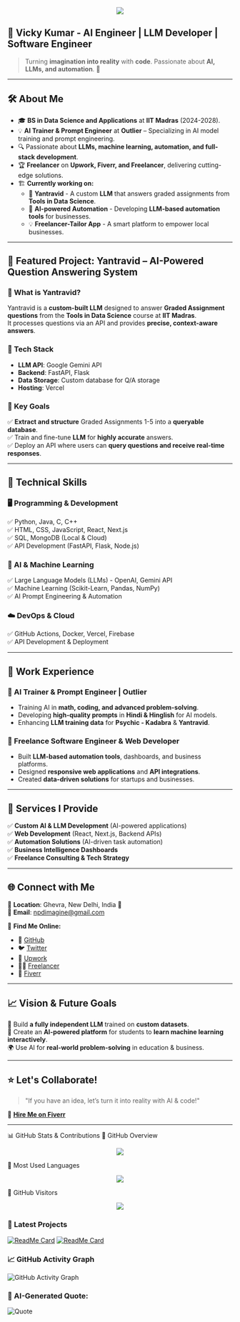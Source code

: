 <p align="center"> <img src="https://readme-typing-svg.herokuapp.com?font=Fira+Code&duration=4000&pause=1000&color=F75C7E&center=true&vCenter=true&multiline=true&width=800&height=100&lines=Hi+there+%F0%9F%91%8B+I'm+Vicky+Kumar;AI+Trainer+%7C+Software+Engineer+%7C+ML+Enthusiast;Founder+of+vicky tda assistant+%7C+Loves+Tech+and+Innovation" /> 
</p>





## 🌟 Vicky Kumar - AI Engineer | LLM Developer | Software Engineer  
> Turning **imagination into reality** with **code**. Passionate about **AI, LLMs, and automation**. 🚀  

---

## 🛠️ About Me  
- 🎓 **BS in Data Science and Applications** at **IIT Madras** (2024-2028).  
- 💡 **AI Trainer & Prompt Engineer** at **Outlier** – Specializing in AI model training and prompt engineering.  
- 🔍 Passionate about **LLMs, machine learning, automation, and full-stack development**.  
- 🏆 **Freelancer** on **Upwork, Fiverr, and Freelancer**, delivering cutting-edge solutions.  
- 🏗️ **Currently working on:**  
  - 🧠 **Yantravid** - A custom **LLM** that answers graded assignments from **Tools in Data Science**.  
  - 🤖 **AI-powered Automation** - Developing **LLM-based automation tools** for businesses.  
  - 💡 **Freelancer-Tailor App** - A smart platform to empower local businesses.  

---

## 🚀 Featured Project: Yantravid – AI-Powered Question Answering System  
### 🔹 What is Yantravid?  
Yantravid is a **custom-built LLM** designed to answer **Graded Assignment questions** from the **Tools in Data Science** course at **IIT Madras**.  
It processes questions via an API and provides **precise, context-aware answers**.

### 🔹 Tech Stack  
- **LLM API**: Google Gemini API  
- **Backend**: FastAPI, Flask  
- **Data Storage**: Custom database for Q/A storage  
- **Hosting**: Vercel  

### 🔹 Key Goals  
✅ **Extract and structure** Graded Assignments 1-5 into a **queryable database**.  
✅ Train and fine-tune **LLM** for **highly accurate** answers.  
✅ Deploy an API where users can **query questions and receive real-time responses**.  

---

## 🔧 Technical Skills  
### 🖥️ Programming & Development  
✅ Python, Java, C, C++  
✅ HTML, CSS, JavaScript, React, Next.js  
✅ SQL, MongoDB (Local & Cloud)  
✅ API Development (FastAPI, Flask, Node.js)  

### 🤖 AI & Machine Learning  
✅ Large Language Models (LLMs) - OpenAI, Gemini API  
✅ Machine Learning (Scikit-Learn, Pandas, NumPy)  
✅ AI Prompt Engineering & Automation  

### ☁️ DevOps & Cloud  
✅ GitHub Actions, Docker, Vercel, Firebase  
✅ API Development & Deployment  

---

## 💼 Work Experience  
### 🔹 AI Trainer & Prompt Engineer | Outlier  
- Training AI in **math, coding, and advanced problem-solving**.  
- Developing **high-quality prompts** in **Hindi & Hinglish** for AI models.  
- Enhancing **LLM training data** for **Psychic - Kadabra** & **Yantravid**.  

### 🔹 Freelance Software Engineer & Web Developer  
- Built **LLM-based automation tools**, dashboards, and business platforms.  
- Designed **responsive web applications** and **API integrations**.  
- Created **data-driven solutions** for startups and businesses.  

---

## 🎯 Services I Provide  
✅ **Custom AI & LLM Development** (AI-powered applications)  
✅ **Web Development** (React, Next.js, Backend APIs)  
✅ **Automation Solutions** (AI-driven task automation)  
✅ **Business Intelligence Dashboards**  
✅ **Freelance Consulting & Tech Strategy**  

---

## 🌐 Connect with Me  
📍 **Location**: Ghevra, New Delhi, India 🗼  
📧 **Email**: [npdimagine@gmail.com](mailto:npdimagine@gmail.com)  

🔗 **Find Me Online:**  
- 🐍 [GitHub](https://github.com/algsoch)  
- 🐦 [Twitter](https://twitter.com/algsoch)  
- 💼 [Upwork](https://www.upwork.com/algsoch)  
- 👨‍💻 [Freelancer](https://www.freelancer.com/algsoch)  
- 🌟 [Fiverr](https://www.fiverr.com/algsoch)  

---

## 📈 Vision & Future Goals  
🚀 Build **a fully independent LLM** trained on **custom datasets**.  
🧠 Create an **AI-powered platform** for students to **learn machine learning interactively**.  
🌍 Use AI for **real-world problem-solving** in education & business.  

---

## ⭐ Let's Collaborate!  
> "If you have an idea, let’s turn it into reality with AI & code!"  

🎯 **[Hire Me on Fiverr](https://www.fiverr.com/algsoch)**  

---
📊 GitHub Stats & Contributions
🔹 GitHub Overview
<p align="center"> <img src="https://github-readme-stats.vercel.app/api?username=algsoch&show_icons=true&theme=tokyonight&hide_border=true&count_private=true" /> </p>
🔹 Most Used Languages
<p align="center"> <img src="https://github-readme-stats.vercel.app/api/top-langs/?username=algsoch&layout=compact&theme=tokyonight&hide_border=true&langs_count=6" /> </p>
🔹 GitHub Visitors
<p align="center"> 
  <img src="https://profile-counter.glitch.me/algsoch/count.svg" />
</p>

### 🚀 Latest Projects
[![ReadMe Card](https://github-readme-stats.vercel.app/api/pin/?username=algsoch&repo=Yantravid&theme=tokyonight)](https://github.com/algsoch/Yantravid)
[![ReadMe Card](https://github-readme-stats.vercel.app/api/pin/?username=algsoch&repo=AI-Trainer&theme=tokyonight)](https://github.com/algsoch/AI-Trainer)
### 📈 GitHub Activity Graph
![GitHub Activity Graph](https://github-readme-activity-graph.vercel.app/graph?username=algsoch&theme=tokyo-night)

### 💬 AI-Generated Quote:
![Quote](https://quotes-github-readme.vercel.app/api?type=horizontal&theme=radical)




